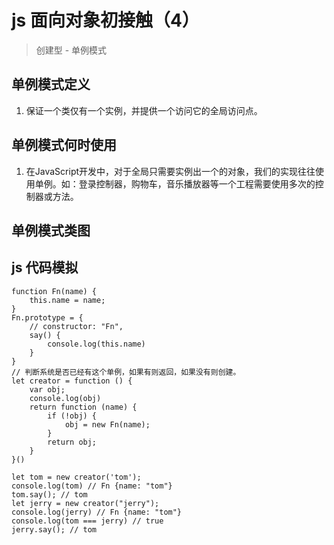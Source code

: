 # js 面向对象初接触（4）
> 创建型 - 单例模式

## 单例模式定义
1. 保证一个类仅有一个实例，并提供一个访问它的全局访问点。

## 单例模式何时使用
1. 在JavaScript开发中，对于全局只需要实例出一个的对象，我们的实现往往使用单例。如：登录控制器，购物车，音乐播放器等一个工程需要使用多次的控制器或方法。

## 单例模式类图


## js 代码模拟
```
function Fn(name) {
    this.name = name;
}
Fn.prototype = {
    // constructor: "Fn",
    say() {
        console.log(this.name)
    }
}
// 判断系统是否已经有这个单例，如果有则返回，如果没有则创建。
let creator = function () {
    var obj;
    console.log(obj)
    return function (name) {
        if (!obj) {
            obj = new Fn(name);
        }
        return obj;
    }
}()

let tom = new creator('tom');
console.log(tom) // Fn {name: "tom"}
tom.say(); // tom
let jerry = new creator("jerry");
console.log(jerry) // Fn {name: "tom"}
console.log(tom === jerry) // true
jerry.say(); // tom
```